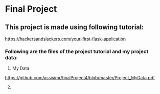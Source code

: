 # Final Project

## This project is made using following tutorial:

https://hackersandslackers.com/your-first-flask-application

### Following are the files of the project tutorial and my project data:

1. My Data

 https://github.com/assisimr/finalProject4/blob/master/Project_MyData.pdf
 
 2. 
